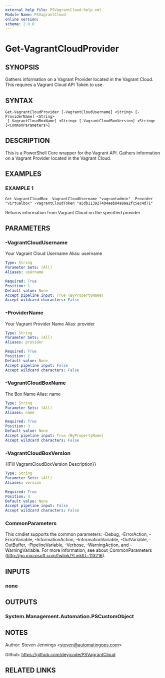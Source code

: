 ```yaml
---
external help file: PSVagrantCloud-help.xml
Module Name: PSVagrantCloud
online version:
schema: 2.0.0
---
```


# Get-VagrantCloudProvider

## SYNOPSIS
Gathers information on a Vagrant Provider located in the Vagrant Cloud. 
This requires a Vagrant Cloud API Token to use.

## SYNTAX

```
Get-VagrantCloudProvider [-VagrantCloudUsername] <String> [-ProviderName] <String>
 [-VagrantCloudBoxName] <String> [-VagrantCloudBoxVersion] <String> [<CommonParameters>]
```

## DESCRIPTION
This is a PowerShell Core wrapper for the Vagrant API.
Gathers information on a Vagrant Provider located in the Vagrant Cloud.

## EXAMPLES

### EXAMPLE 1
```
Get-VagrantCloudBox -VagrantCloudUsername "vagrantadmin" -Provider "virtualbox" -VagrantCloudToken "a5db113927404aeb84a8aa2fc5ec4d71"
```

Returns information from Vagrant Cloud on the specified provider.

## PARAMETERS

### -VagrantCloudUsername
Your Vagrant Cloud Username
Alias: username

```yaml
Type: String
Parameter Sets: (All)
Aliases: username

Required: True
Position: 1
Default value: None
Accept pipeline input: True (ByPropertyName)
Accept wildcard characters: False
```

### -ProviderName
Your Vagrant Provider Name
Alias: provider

```yaml
Type: String
Parameter Sets: (All)
Aliases: provider

Required: True
Position: 2
Default value: None
Accept pipeline input: False
Accept wildcard characters: False
```

### -VagrantCloudBoxName
The Box Name
Alias: name

```yaml
Type: String
Parameter Sets: (All)
Aliases: name

Required: True
Position: 3
Default value: None
Accept pipeline input: True (ByPropertyName)
Accept wildcard characters: False
```

### -VagrantCloudBoxVersion
{{Fill VagrantCloudBoxVersion Description}}

```yaml
Type: String
Parameter Sets: (All)
Aliases: version

Required: True
Position: 4
Default value: None
Accept pipeline input: False
Accept wildcard characters: False
```

### CommonParameters
This cmdlet supports the common parameters: -Debug, -ErrorAction, -ErrorVariable, -InformationAction, -InformationVariable, -OutVariable, -OutBuffer, -PipelineVariable, -Verbose, -WarningAction, and -WarningVariable.
For more information, see about_CommonParameters (http://go.microsoft.com/fwlink/?LinkID=113216).

## INPUTS

### none
## OUTPUTS

### System.Management.Automation.PSCustomObject
## NOTES
Author: Steven Jennings \<steven@automatingops.com\>

Github: https://github.com/deyjcode/PSVagrantCloud

## RELATED LINKS
